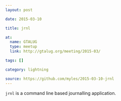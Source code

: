 ```yaml
---
layout: post

date: 2015-03-10

title: jrnl

at:
  name: GTALUG
  type: meetup
  link: http://gtalug.org/meeting/2015-03/

tags: []

category: lightning

source: https://github.com/myles/2015-03-10-jrnl
---
```


`jrnl` is a command line based journalling application.

